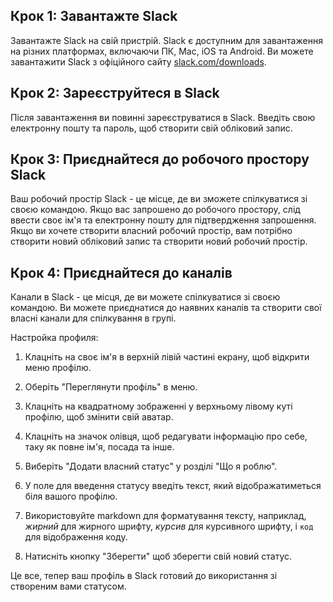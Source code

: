 ## Крок 1: Завантажте Slack

Завантажте Slack на свій пристрій. Slack є доступним для завантаження на різних платформах, включаючи ПК, Mac, iOS та Android. Ви можете завантажити Slack з офіційного сайту [slack.com/downloads](https://slack.com/downloads).

## Крок 2: Зареєструйтеся в Slack

Після завантаження ви повинні зареєструватися в Slack. Введіть свою електронну пошту та пароль, щоб створити свій обліковий запис.

## Крок 3: Приєднайтеся до робочого простору Slack

Ваш робочий простір Slack - це місце, де ви зможете спілкуватися зі своєю командою. Якщо вас запрошено до робочого простору, слід ввести своє ім'я та електронну пошту для підтвердження запрошення. Якщо ви хочете створити власний робочий простір, вам потрібно створити новий обліковий запис та створити новий робочий простір.

## Крок 4: Приєднайтеся до каналів

Канали в Slack - це місця, де ви можете спілкуватися зі своєю командою. Ви можете приєднатися до наявних каналів та створити свої власні канали для спілкування в групі.

Настройка профиля:
1.  Клацніть на своє ім'я в верхній лівій частині екрану, щоб відкрити меню профілю.
    
2.  Оберіть "Переглянути профіль" в меню.
    
3.  Клацніть на квадратному зображенні у верхньому лівому куті профілю, щоб змінити свій аватар.
    
4.  Клацніть на значок олівця, щоб редагувати інформацію про себе, таку як повне ім'я, посада та інше.
    
5.  Виберіть "Додати власний статус" у розділі "Що я роблю".
    
6.  У поле для введення статусу введіть текст, який відображатиметься біля вашого профілю.
    
7.  Використовуйте markdown для форматування тексту, наприклад, _жирний_ для жирного шрифту, _курсив_ для курсивного шрифту, і `код` для відображення коду.
    
8.  Натисніть кнопку "Зберегти" щоб зберегти свій новий статус.
    

Це все, тепер ваш профіль в Slack готовий до використання зі створеним вами статусом.